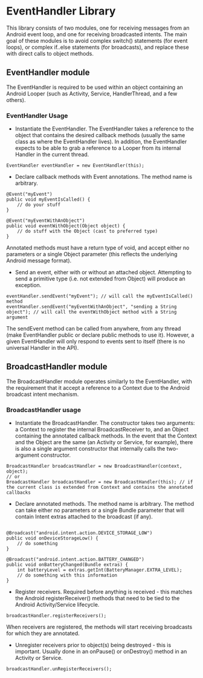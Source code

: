 # EventHandler Library

This library consists of two modules, one for receiving messages from an Android event loop, and one for receiving broadcasted intents.
The main goal of these modules is to avoid complex switch() statements (for event loops), or complex if..else statements (for broadcasts),
and replace these with direct calls to object methods.

## EventHandler module
The EventHandler is required to be used within an object containing an Android Looper (such as Activity, Service, HandlerThread, and a few others).

### EventHandler Usage
- Instantiate the EventHandler. The EventHandler takes a reference to the object that contains the desired callback methods (usually the same class as where the EventHandler lives).
In addition, the EventHandler expects to be able to grab a reference to a Looper from its internal Handler in the current thread.
```
EventHandler eventHandler = new EventHandler(this);
```

- Declare callback methods with Event annotations. The method name is arbitrary.
```
@Event("myEvent")
public void myEventIsCalled() {
    // do your stuff
}

@Event("myEventWithAnObject")
public void eventWithObject(Object object) {
    // do stuff with the Object (cast to preferred type)
}
```
Annotated methods must have a return type of void, and accept either no parameters or a single Object parameter (this reflects the underlying Android message format).


- Send an event, either with or without an attached object. Attempting to send a primitive type (i.e. not extended from Object) will produce an exception.
```
eventHandler.sendEvent("myEvent"); // will call the myEventIsCalled() method
eventHandler.sendEvent("myEventWithAnObject", "sending a String object"); // will call the eventWithObject method with a String argument 
```
The sendEvent method can be called from anywhere, from any thread (make EventHandler public or declare public methods to use it). However, a given EventHandler will only respond to events sent to itself (there is no universal Handler in the API).

## BroadcastHandler module
The BroadcastHandler module operates similarly to the EventHandler, with the requirement that it accept a reference to a Context due to the Android broadcast intent mechanism.

### BroadcastHandler usage
- Instantiate the BroadcastHandler. The constructor takes two arguments: a Context to register the internal BroadcastReceiver to, and an Object containing the annotated callback methods. In the event that the Context and the Object are the same (an Activity or Service, for example), there is also a single argument constructor that internally calls the two-argument constructor.
```
BroadcastHandler broadcastHandler = new BroadcastHandler(context, object); 
// or
BroadcastHandler broadcastHandler = new BroadcastHandler(this); // if the current class is extended from Context and contains the annotated callbacks
```

- Declare annotated methods. The method name is arbitrary. The method can take either no parameters or a single Bundle parameter that will contain Intent extras attached to the broadcast (if any).
```

@Broadcast("android.intent.action.DEVICE_STORAGE_LOW")
public void onDeviceStorageLow() {
    // do something
}

@Broadcast("android.intent.action.BATTERY_CHANGED")
public void onBatteryChanged(Bundle extras) {
    int batteryLevel = extras.getInt(BatteryManager.EXTRA_LEVEL);
    // do something with this information 
}
```

- Register receivers. Required before anything is received - this matches the Android registerReceiver() methods that need to be tied to the Android Activity/Service lifecycle.
```
broadcastHandler.registerReceivers();
```
When receivers are registered, the methods will start receiving broadcasts for which they are annotated.

- Unregister receivers prior to object(s) being destroyed - this is important. Usually done in an onPause() or onDestroy() method in an Activity or Service.
```
broadcastHandler.unRegisterReceivers();
```


